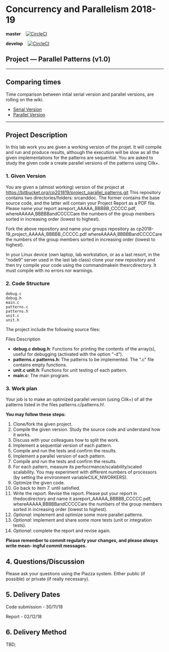 # Concurrency and Parallelism 2018-19

**master** &nbsp;&nbsp; [![CircleCI](https://circleci.com/gh/jelvs/CP-Project/tree/master.svg?style=svg&circle-token=66b0c6a8f10186f9958444d5c6e045e6df10840c)](https://circleci.com/gh/jelvs/CP-Project/tree/master)

**develop** &nbsp;&nbsp; [![CircleCI](https://circleci.com/gh/jelvs/CP-Project/tree/develop.svg?style=svg&circle-token=66b0c6a8f10186f9958444d5c6e045e6df10840c)](https://circleci.com/gh/jelvs/CP-Project/tree/develop)

## Project — Parallel Patterns (v1.0)
---

## Comparing times

Time comparison between intial serial version and parallel versions, are rolling on the wiki.

* [Serial Version](https://github.com/jelvs/CP-Project/wiki/Initial-Code-Times)
* [Parallel Version](https://github.com/jelvs/CP-Project/wiki/Parallel-Version-Times)

---
## Project Description

In this lab work you are given a working version of the projet. It will compile and run and produce results, although the execution will be slow as all the given implementations for the patterns are sequential. You are asked to study the given code a create parallel versions of the patterns using Cilk+.

### 1. Given Version

You are given a (almost working) version of the project at https://bitbucket.org/cp201819/project_parallel_patterns.git
This repository contains two directories/folders: srcanddoc. The former contains the base
source code, and the latter will contain your Project Report as a PDF file. Please name your report
asreport_AAAAA_BBBBB_CCCCC.pdf, whereAAAAA,BBBBBandCCCCCare the numbers of the group
members sorted in increasing order (lowest to highest).

Fork the above repository and name your groups repository as
cp2018-19_project_AAAAA_BBBBB_CCCCC.pdf
whereAAAAA,BBBBBandCCCCCare the numbers of the group members sorted in increasing
order (lowest to highest).

In your Linux device (own laptop, lab workstation, or as a last resort, in the “node9” server
used in the last lab class) clone your new repository and then try compile your code using the
commandmakein thesrcdirectory. It must compile with no errors nor warnings.

### 2. Code Structure

```
debug.c 
debug.h 
main.c
patterns.c
patterns.h
unit.c
unit.h
```

The project include the following source files:

Files Description
* **debug.c debug.h**: Functions for printing the contents of the array(s), useful for debugging (activated with the option “-d”).
* **patterns.c patterns.h**: The patterns to be implemented. The “.c” file contains empty functions.
* **unit.c unit.h**: Functions for unit testing of each pattern.
* **main.c**: The main program.

### 3. Work plan

Your job is to make an optimized parallel version (using Cilk+) of all the patterns listed in the files
patterns.c/patterns.h!.

**You may follow these steps:**
1. Clone/fork the given project.
2. Compile the given version. Study the source code and understand how it works.
3. Discuss with your colleagues how to split the work.
4. Implement a sequential version of each pattern.
5. Compile and run the tests and confirm the results.
6. Implement a parallel version of each pattern.
7. Compile and run the tests and confirm the results.
8. For each pattern, measure its perfocrmance/scalability/scaled scalability. You may experiment with different numbers of processors (by setting the environment variableCILK_NWORKERS).
9. Optimize the given code.
10. Go back to item 7. until satisfied.
11. Write the report. Revise the report. Please put your report in thedocdirectory and name it
asreport_AAAAA_BBBBB_CCCCC.pdf, whereAAAAA,BBBBBandCCCCCare the numbers of the
group members sorted in increasing order (lowest to highest).
12. _Optional:_ implement and optimize some more parallel patterns.
13. _Optional:_ implement and share some more tests (unit or integration tests).
14. _Optional:_ complete the report and revise again.

**Please remember to commit regularly your changes, and please always write mean-
ingful commit messages.**

## 4. Questions/Discussion

Please ask your questions using the Piazza system. Either public (if possible) or private (if really
necessary).

## 5. Delivery Dates
  Code submission - 30/11/18

  Report - 02/12/18

## 6. Delivery Method
TBD;



